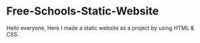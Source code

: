 # Free-Schools-Static-Website
Hello everyone, Here I made a static website as a project by using HTML &amp; CSS.
